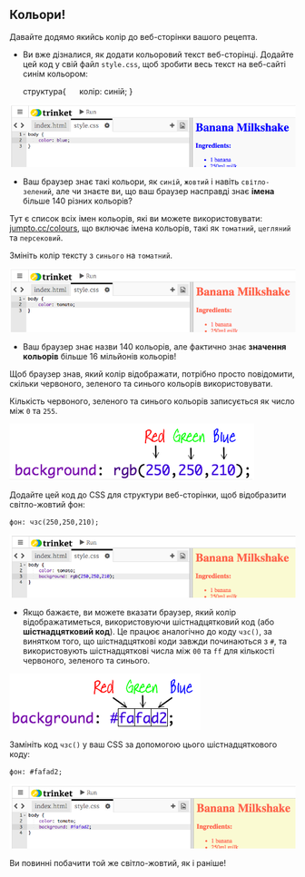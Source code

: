 ## Кольори!

Давайте додямо якийсь колір до веб-сторінки вашого рецепта.

+ Ви вже дізналися, як додати кольоровий текст веб-сторінці. Додайте цей код у свій файл `style.css`, щоб зробити весь текст на веб-сайті синім кольором:

    структура{
         колір: синій;
    }
    

![скріншот](images/recipe-blue.png)

+ Ваш браузер знає такі кольори, як ` синій `, `жовтий` і навіть `світло-зелений`, але чи знаєте ви, що ваш браузер насправді знає **імена** більше 140 різних кольорів?

Тут є список всіх імен кольорів, які ви можете використовувати: [jumpto.cc/colours](http://jumpto.cc/colours), що включає імена кольорів, такі як `томатний`, `цегляний` та `персековий`.

Змініть колір тексту з `синього` на `томатний`.

![скріншот](images/recipe-tomato.png)

+ Ваш браузер знає назви 140 кольорів, але фактично знає **значення кольорів** більше 16 мільйонів кольорів!

Щоб браузер знав, який колір відображати, потрібно просто повідомити, скільки червоного, зеленого та синього кольорів використовувати.

Кількість червоного, зеленого та синього кольорів записується як число між `0` та `255`.

![скріншот](images/recipe-rgb-img.png)

Додайте цей код до CSS для структури веб-сторінки, щоб відобразити світло-жовтий фон:

    фон: чзс(250,250,210);
    

![скріншот](images/recipe-rgb.png)

+ Якщо бажаєте, ви можете вказати браузер, який колір відображатиметься, використовуючи шістнадцятковий код (або **шістнадцятковий код**). Це працює аналогічно до коду `чзс()`, за винятком того, що шістнадцяткові коди завжди починаються з `#`, та використовують шістнадцяткові числа між `00` та `ff` для кількості червоного, зеленого та синього.

![скріншот](images/recipe-hex-img.png)

Замініть код `чзс()` у ваш CSS за допомогою цього шістнадцяткового коду:

    фон: #fafad2;
    

![скріншот](images/recipe-hex.png)

Ви повинні побачити той же світло-жовтий, як і раніше!